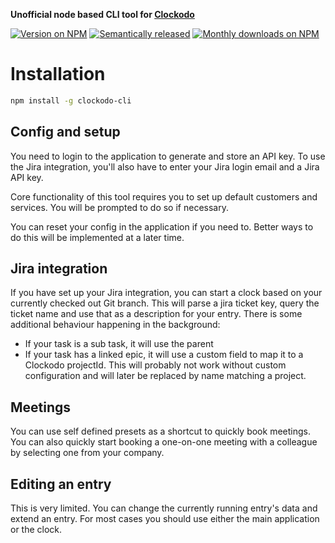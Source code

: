 **Unofficial node based CLI tool for [Clockodo](https://www.clockodo.com)**

[![Version on NPM](https://img.shields.io/npm/v/clockodo-cli)](https://www.npmjs.com/package/clockodo)
[![Semantically released](https://img.shields.io/badge/%20%20%F0%9F%93%A6%F0%9F%9A%80-semantic--release-e10079.svg)](https://github.com/semantic-release/semantic-release)
[![Monthly downloads on NPM](https://img.shields.io/npm/dm/clockodo-cli)](https://www.npmjs.com/package/clockodo-cli)<br>

# Installation

```bash
npm install -g clockodo-cli
```

## Config and setup

You need to login to the application to generate and store an API key.
To use the Jira integration, you'll also have to enter your Jira login email and a Jira API key.

Core functionality of this tool requires you to set up default customers and services. You will be prompted to do so if necessary.

You can reset your config in the application if you need to. Better ways to do this will be implemented at a later time.

## Jira integration

If you have set up your Jira integration, you can start a clock based on your currently checked out Git branch. This will parse a jira ticket key, query the ticket name and use that as a description for your entry. There is some additional behaviour happening in the background:

- If your task is a sub task, it will use the parent
- If your task has a linked epic, it will use a custom field to map it to a Clockodo projectId. This will probably not work without custom configuration and will later be replaced by name matching a project.

## Meetings

You can use self defined presets as a shortcut to quickly book meetings. You can also quickly start booking a one-on-one meeting with a colleague by selecting one from your company.

## Editing an entry

This is very limited. You can change the currently running entry's data and extend an entry. For most cases you should use either the main application or the clock.
